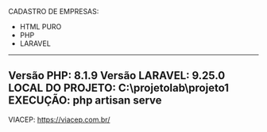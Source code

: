 CADASTRO DE EMPRESAS:
- HTML PURO
- PHP
- LARAVEL

--------------------------------------
Versão PHP: 8.1.9
Versão LARAVEL: 9.25.0
LOCAL DO PROJETO: C:\projetolab\projeto1
EXECUÇÃO: php artisan serve
--------------------------------------

VIACEP:
https://viacep.com.br/
